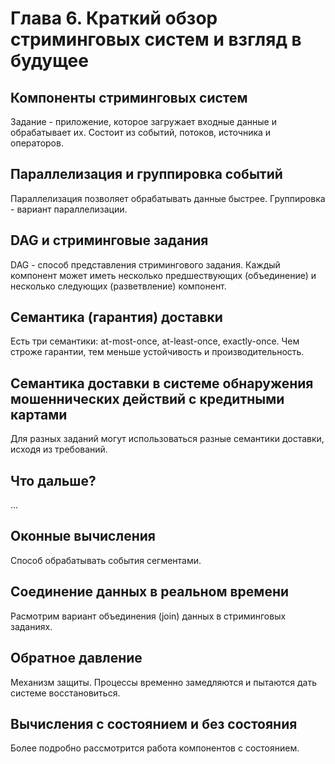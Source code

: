# Глава 6. Краткий обзор стриминговых систем и взгляд в будущее
## Компоненты стриминговых систем
Задание - приложение, которое загружает входные данные и обрабатывает их. Состоит из событий, потоков, источника и операторов.
## Параллелизация и группировка событий
Параллелизация позволяет обрабатывать данные быстрее. Группировка - вариант параллелизации.
## DAG и стриминговые задания
DAG - способ представления стримингового задания. Каждый компонент может иметь несколько предшествующих (объединение) и несколько следующих (разветвление) компонент.
## Семантика (гарантия) доставки 
Есть три семантики: at-most-once, at-least-once, exactly-once. Чем строже гарантии, тем меньше устойчивость и производительность.
## Семантика доставки в системе обнаружения мошеннических действий с кредитными картами
Для разных заданий могут использоваться разные семантики доставки, исходя из требований.
## Что дальше?
...
## Оконные вычисления
Способ обрабатывать события сегментами.
## Соединение данных в реальном времени
Расмотрим вариант объединения (join) данных в стриминговых заданиях.
## Обратное давление
Механизм защиты. Процессы временно замедляются и пытаются дать системе восстановиться.
## Вычисления с состоянием и без состояния
Более подробно рассмотрится работа компонентов с состоянием.
